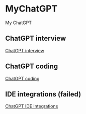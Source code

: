 # MyChatGPT

My ChatGPT

## ChatGPT interview

[ChatGPT interview](ChatGPT_Interview.md)

## ChatGPT coding

[ChatGPT coding](ChatGPT_Coding.md)

## IDE integrations (failed)

[ChatGPT IDE integrations](ChatGPT_IDE_integration.md)
